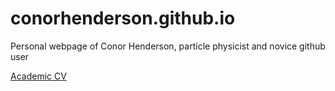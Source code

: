 # conorhenderson.github.io
Personal webpage of Conor Henderson, particle physicist and novice github user

[Academic CV](/cv.html)

